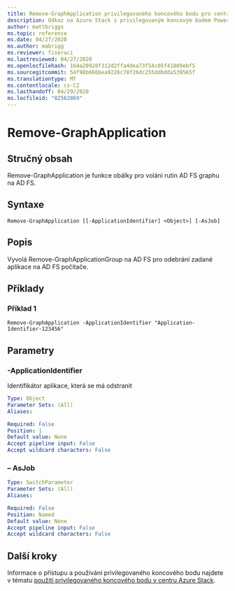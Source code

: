 ```yaml
---
title: Remove-GraphApplication privilegovaného koncového bodu pro centrum Azure Stack
description: Odkaz na Azure Stack s privilegovaným koncovým bodem PowerShellu – Remove-GraphApplication
author: mattbriggs
ms.topic: reference
ms.date: 04/27/2020
ms.author: mabrigg
ms.reviewer: fiseraci
ms.lastreviewed: 04/27/2020
ms.openlocfilehash: 164a20928f312d2ffa4dea73f54c05f41809ebf5
ms.sourcegitcommit: 54f98b666bea9226c78f26dc255ddbdda539565f
ms.translationtype: MT
ms.contentlocale: cs-CZ
ms.lasthandoff: 04/29/2020
ms.locfileid: "82562869"
---
```

# <a name="remove-graphapplication"></a>Remove-GraphApplication

## <a name="synopsis"></a>Stručný obsah
Remove-GraphApplication je funkce obálky pro volání rutin AD FS graphu na AD FS.

## <a name="syntax"></a>Syntaxe

```
Remove-GraphApplication [[-ApplicationIdentifier] <Object>] [-AsJob]
```

## <a name="description"></a>Popis
Vyvolá Remove-GraphApplicationGroup na AD FS pro odebrání zadané aplikace na AD FS počítače.

## <a name="examples"></a>Příklady

### <a name="example-1"></a>Příklad 1
```
Remove-GraphApplication -ApplicationIdentifier "Application-Identifier-123456"
```

## <a name="parameters"></a>Parametry

### <a name="-applicationidentifier"></a>-ApplicationIdentifier
Identifikátor aplikace, která se má odstranit

```yaml
Type: Object
Parameter Sets: (All)
Aliases:

Required: False
Position: 1
Default value: None
Accept pipeline input: False
Accept wildcard characters: False
```

### <a name="-asjob"></a>– AsJob


```yaml
Type: SwitchParameter
Parameter Sets: (All)
Aliases:

Required: False
Position: Named
Default value: None
Accept pipeline input: False
Accept wildcard characters: False
```

## <a name="next-steps"></a>Další kroky

Informace o přístupu a používání privilegovaného koncového bodu najdete v tématu [použití privilegovaného koncového bodu v centru Azure Stack](https://docs.microsoft.com/azure-stack/operator/azure-stack-privileged-endpoint).